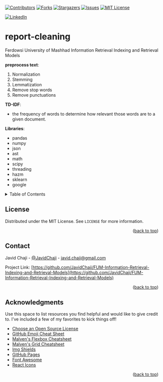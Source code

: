 <a name="readme-top"></a>


[![Contributors][contributors-shield]][contributors-url]
[![Forks][forks-shield]][forks-url]
[![Stargazers][stars-shield]][stars-url]
[![Issues][issues-shield]][issues-url]
[![MIT License][license-shield]][license-url]



[![LinkedIn][linkedin-shield]][javid-linkedin-url]

# report-cleaning

Ferdowsi University of Mashhad Information Retrieval Indexing and Retrieval Models


**preprocess text**:
1. Normalization
2. Stemming
3. Lemmatization
4. Remove stop words
5. Remove punctuations

**TD-IDF**:
  - the frequency of words to determine how relevant those words are to a given document.

**Libraries**:
 - pandas
 - numpy
 - json
 - ast
 - math
 - scipy
 - threading
 - hazm
 - sklearn
 - google





<!-- TABLE OF CONTENTS -->
<details>
  <summary>Table of Contents</summary>
  <ol>
    <li>
      <a href="#about-the-project">About The Project</a>
      <ul>
        <li><a href="#built-with">Built With</a></li>
      </ul>
    </li>
    <li>
      <a href="#getting-started">Getting Started</a>
      <ul>
        <li><a href="#prerequisites">Prerequisites</a></li>
        <li><a href="#installation">Installation</a></li>
      </ul>
    </li>
    <li><a href="#usage">Usage</a></li>
    <li><a href="#roadmap">Roadmap</a></li>
    <li><a href="#contributing">Contributing</a></li>
    <li><a href="#license">License</a></li>
    <li><a href="#contact">Contact</a></li>
    <li><a href="#acknowledgments">Acknowledgments</a></li>
  </ol>
</details>




<!-- LICENSE -->
## License

Distributed under the MIT License. See `LICENSE` for more information.

<p align="right">(<a href="#readme-top">back to top</a>)</p>




<!-- CONTACT -->
## Contact

Javid Chaji - [@JavidChaji](https://x.com/JavidChaji) - javid.chaji@gmail.com

Project Link: [https://github.com/JavidChaji/FUM-Information-Retrieval-Indexing-and-Retrieval-Models](https://github.com/JavidChaji/FUM-Information-Retrieval-Indexing-and-Retrieval-Models)

<p align="right">(<a href="#readme-top">back to top</a>)</p>




<!-- ACKNOWLEDGMENTS -->
## Acknowledgments

Use this space to list resources you find helpful and would like to give credit to. I've included a few of my favorites to kick things off!

* [Choose an Open Source License](https://choosealicense.com)
* [GitHub Emoji Cheat Sheet](https://www.webpagefx.com/tools/emoji-cheat-sheet)
* [Malven's Flexbox Cheatsheet](https://flexbox.malven.co/)
* [Malven's Grid Cheatsheet](https://grid.malven.co/)
* [Img Shields](https://shields.io)
* [GitHub Pages](https://pages.github.com)
* [Font Awesome](https://fontawesome.com)
* [React Icons](https://react-icons.github.io/react-icons/search)

<p align="right">(<a href="#readme-top">back to top</a>)</p>




<!-- MARKDOWN LINKS & IMAGES -->
<!-- https://www.markdownguide.org/basic-syntax/#reference-style-links -->
<!-- https://ileriayo.github.io/markdown-badges/ -->

<!-- Contributors -->
[contributors-shield]: https://img.shields.io/github/contributors/javidchaji/FUM-Information-Retrieval-Indexing-and-Retrieval-Models.svg?style=for-the-badge

[contributors-url]: https://github.com/javidchaji/FUM-Information-Retrieval-Indexing-and-Retrieval-Models/graphs/contributors

<!-- Forks -->
[forks-shield]: https://img.shields.io/github/forks/javidchaji/FUM-Information-Retrieval-Indexing-and-Retrieval-Models.svg?style=for-the-badge

[forks-url]: https://github.com/javidchaji/FUM-Information-Retrieval-Indexing-and-Retrieval-Models/network/members


<!-- Stars -->
[stars-shield]: https://img.shields.io/github/stars/javidchaji/FUM-Information-Retrieval-Indexing-and-Retrieval-Models.svg?style=for-the-badge

[stars-url]: https://github.com/javidchaji/FUM-Information-Retrieval-Indexing-and-Retrieval-Models/stargazers


<!-- Issues -->
[issues-shield]: https://img.shields.io/github/issues/javidchaji/FUM-Information-Retrieval-Indexing-and-Retrieval-Models.svg?style=for-the-badge

[issues-url]: https://github.com/javidchaji/FUM-Information-Retrieval-Indexing-and-Retrieval-Models/issues


<!-- License -->
[license-shield]: https://img.shields.io/github/license/javidchaji/FUM-Information-Retrieval-Indexing-and-Retrieval-Models.svg?style=for-the-badge

[license-url]: https://github.com/javidchaji/FUM-Information-Retrieval-Indexing-and-Retrieval-Models/blob/master/LICENSE


<!-- Linkedin -->
[linkedin-shield]: https://img.shields.io/badge/linkedin-%230077B5.svg?style=for-the-badge&logo=linkedin&logoColor=white

[javid-linkedin-url]: https://linkedin.com/in/javidchaji

